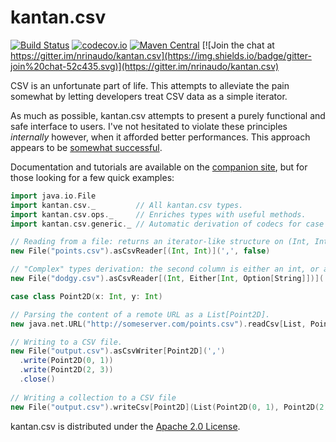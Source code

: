 # kantan.csv

[![Build Status](https://travis-ci.org/nrinaudo/kantan.csv.svg)](https://travis-ci.org/nrinaudo/kantan.csv)
[![codecov.io](http://codecov.io/github/nrinaudo/kantan.csv/coverage.svg?branch=master)](http://codecov.io/github/nrinaudo/kantan.csv)
[![Maven Central](https://maven-badges.herokuapp.com/maven-central/com.nrinaudo/kantan.csv_2.11/badge.svg)](https://maven-badges.herokuapp.com/maven-central/com.nrinaudo/kantan.csv_2.11)
[![Join the chat at https://gitter.im/nrinaudo/kantan.csv](https://img.shields.io/badge/gitter-join%20chat-52c435.svg)](https://gitter.im/nrinaudo/kantan.csv)

CSV is an unfortunate part of life. This attempts to alleviate the pain somewhat by letting developers treat CSV data
as a simple iterator.
 
As much as possible, kantan.csv attempts to present a purely functional and safe interface to users. I've not hesitated
to violate these principles *internally* however, when it afforded better performances. This approach appears to be
[somewhat successful](https://nrinaudo.github.io/kantan.csv/tut/benchmarks.html).

Documentation and tutorials are available on the [companion site](https://nrinaudo.github.io/kantan.csv/), but for those
looking for a few quick examples:

```scala
import java.io.File
import kantan.csv._         // All kantan.csv types.
import kantan.csv.ops._     // Enriches types with useful methods.
import kantan.csv.generic._ // Automatic derivation of codecs for case classes.

// Reading from a file: returns an iterator-like structure on (Int, Int)
new File("points.csv").asCsvReader[(Int, Int)](',', false)

// "Complex" types derivation: the second column is either an int, or a string that might be empty.
new File("dodgy.csv").asCsvReader[(Int, Either[Int, Option[String]])](',', false)

case class Point2D(x: Int, y: Int)

// Parsing the content of a remote URL as a List[Point2D].
new java.net.URL("http://someserver.com/points.csv").readCsv[List, Point2D](',', true)

// Writing to a CSV file.
new File("output.csv").asCsvWriter[Point2D](',')
  .write(Point2D(0, 1))
  .write(Point2D(2, 3))
  .close()
  
// Writing a collection to a CSV file
new File("output.csv").writeCsv[Point2D](List(Point2D(0, 1), Point2D(2, 3)), ',')
```

kantan.csv is distributed under the [Apache 2.0 License](https://www.apache.org/licenses/LICENSE-2.0.html).
